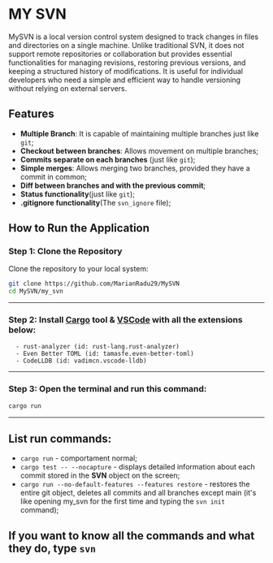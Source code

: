 # MY SVN

MySVN is a local version control system designed to track changes in files and directories on a single machine. Unlike traditional SVN, it does not support remote repositories or collaboration but provides essential functionalities for managing revisions, restoring previous versions, and keeping a structured history of modifications. It is useful for individual developers who need a simple and efficient way to handle versioning without relying on external servers.


## Features

 - **Multiple Branch**: It is capable of maintaining multiple branches just like `git`;
 - **Checkout between branches**: Allows movement on multiple branches;
 - **Commits separate on each branches** (just like `git`);
 - **Simple merges**: Allows merging two branches, provided they have a commit in common;
 - **Diff between branches and with the previous commit**;
 - **Status functionality**(just like `git`);
 - **.gitignore functionality**(The `svn_ignore` file);


 ## How to Run the Application

 ### Step 1: Clone the Repository

Clone the repository to your local system:
```bash
git clone https://github.com/MarianRadu29/MySVN
cd MySVN/my_svn
```
---

### Step 2: Install [**Cargo**](https://win.rustup.rs/) tool & [**VSCode**](https://code.visualstudio.com/download) with all the extensions below:
      - rust-analyzer (id: rust-lang.rust-analyzer)
      - Even Better TOML (id: tamasfe.even-better-toml)
      - CodeLLDB (id: vadimcn.vscode-lldb)
    
---
    
### Step 3: Open the terminal and run this command: 
```bash
cargo run
```

---

## List run commands:
 - `cargo run` - comportament normal;
 - `cargo test -- --nocapture` - displays detailed information about each commit stored in the **SVN** object on the screen;
 - `cargo run --no-default-features --features restore` - restores the entire git object, deletes all commits and all branches except main (it's like opening my_svn for the first time and typing the `svn init` command);

## If you want to know all the commands and what they do, type `svn`